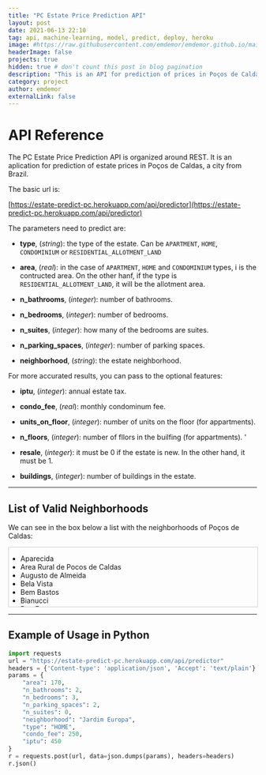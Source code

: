 ```yaml
---
title: "PC Estate Price Prediction API"
layout: post
date: 2021-06-13 22:10
tag: api, machine-learning, model, predict, deploy, heroku
image: #https://raw.githubusercontent.com/emdemor/emdemor.github.io/main/assets/images/pc.jpg
headerImage: false
projects: true
hidden: true # don't count this post in blog pagination
description: "This is an API for prediction of prices in Poços de Caldas, MG, Brazil"
category: project
author: emdemor
externalLink: false
---
```


<!-- ![Screenshot](https://raw.githubusercontent.com/sergiokopplin/indigo/gh-pages/assets/screen-shot.png) -->

# API Reference

The PC Estate Price Prediction API is organized around REST. It is an aplication for prediction of estate prices in Poços de Caldas, a city from Brazil.

The basic url is:

[https://estate-predict-pc.herokuapp.com/api/predictor](https://estate-predict-pc.herokuapp.com/api/predictor)

The parameters need to predict are:
* **type**, (*string*): the type of the estate. Can be `APARTMENT`, `HOME`, `CONDOMINIUM` or `RESIDENTIAL_ALLOTMENT_LAND`

* **area**, (*real*): in the case of `APARTMENT`, `HOME` and `CONDOMINIUM` types, i is the contructed area. On the other hanf, if the type is `RESIDENTIAL_ALLOTMENT_LAND`, it will be the allotment area.

* **n_bathrooms**, (*integer*): number of bathrooms.

* **n_bedrooms**, (*integer*): number of bedrooms.

* **n_suites**, (*integer*): how many of the bedrooms are suites.

* **n_parking_spaces**, (*integer*): number of parking spaces.

* **neighborhood**, (*string*): the estate neighborhood.

For more accurated results, you can pass to the optional features:

* **iptu**, (*integer*): annual estate tax.

* **condo_fee**, (*real*): monthly condominum fee.

* **units_on_floor**, (*integer*): number of units on the floor (for appartments).

* **n_floors**, (*integer*): number of fllors in the builfing (for appartments).
'
* **resale**, (*integer*): it must be 0 if the estate is new. In the other hand, it must be 1.

* **buildings**, (*integer*): number of buildings in the estate.

---

## List of Valid Neighborhoods
We can see in the box below a list with the neighborhoods of Poços de Caldas:

<div style="height:120px;width:100%;border:1px solid #ccc; overflow:auto;">
<ul>
<li>Aparecida</li>
<li>Area Rural de Pocos de Caldas</li>
<li>Augusto de Almeida</li>
<li>Bela Vista</li>
<li>Bem Bastos</li>
<li>Bianucci</li>
<li>Boa Esperanca</li>
<li>Boa Esperança</li>
<li>Boa Esperanca II</li>
<li>Bortolan</li>
<li>Bortolan Norte I</li>
<li>Caio Junqueira</li>
<li>Campo da Mogiana</li>
<li>Campo do Retirinho</li>
<li>Campos Elíseos</li>
<li>Cascatinha</li>
<li>Castanheiras</li>
<li>Centro</li>
<li>Chácara Alvorada</li>
<li>Chacara dos Cravos</li>
<li>Chácara dos Cravos</li>
<li>Chacara Rancho Azul</li>
<li>Condominio Pitangueiras</li>
<li>Conjunto Habitacional Eng. Pedro Afonso Junqueira</li>
<li>Conjunto Habitacional Pedro Afonso Junqueira</li>
<li>Country Club</li>
<li>Da Saude</li>
<li>Dom Bosco</li>
<li>Dom Bosco I, II, III</li>
<li>Dos Funcionários</li>
<li>Estancia Pocos de Caldas</li>
<li>Estância Poços de Caldas</li>
<li>Estância São José</li>
<li>Funcionarios</li>
<li>Funcionários</li>
<li>Gama Cruz</li>
<li>Gato Preto</li>
<li>Jardim Aeroporto</li>
<li>Jardim Amaryllis</li>
<li>Jardim America</li>
<li>Jardim América</li>
<li>Jardim Bandeirantes</li>
<li>Jardim Bela Vista</li>
<li>Jardim Brasil</li>
<li>Jardim Campos Elísios</li>
<li>Jardim Carolina</li>
<li>Jardim Cascatinha</li>
<li>Jardim Centenario</li>
<li>Jardim Centenário</li>
<li>Jardim Country Club</li>
<li>Jardim Daniele</li>
<li>Jardim Das Acácias</li>
<li>Jardim das Amaryllis</li>
<li>Jardim das Azáleas</li>
<li>Jardim Das Azaléias</li>
<li>Jardim Das Hortênsias</li>
<li>Jardim das Hortênsias</li>
<li>Jardim Del Rey</li>
<li>Jardim do Contorno</li>
<li>Jardim do Ginasio</li>
<li>Jardim dos Estados</li>
<li>Jardim dos Manacas</li>
<li>Jardim dos Manacás</li>
<li>Jardim Doutor Ottoni</li>
<li>Jardim Elvira Dias</li>
<li>Jardim Esmeralda</li>
<li>Jardim Esperança</li>
<li>Jardim Europa</li>
<li>Jardim Filipino</li>
<li>Jardim Formosa</li>
<li>Jardim Ginásio</li>
<li>Jardim Ipê</li>
<li>Jardim Itamaraty I</li>
<li>Jardim Itamaraty I, II, III, IV e V</li>
<li>Jardim Itamaraty II</li>
<li>Jardim Itamaraty III</li>
<li>Jardim Itamaraty V</li>
<li>Jardim Kennedy</li>
<li>Jardim Kennedy I e II</li>
<li>Jardim Monte Almo</li>
<li>Jardim Nova Aparecida</li>
<li>Jardim Novo Mundo</li>
<li>Jardim Ottoni</li>
<li>Jardim Paraíso</li>
<li>Jardim Philadelphia</li>
<li>Jardim Philadélphia</li>
<li>Jardim Philadelphia II</li>
<li>Jardim Planalto</li>
<li>Jardim Quisisana</li>
<li>Jardim Regina</li>
<li>Jardim Santa Augusta</li>
<li>Jardim Santa Lúcia</li>
<li>Jardim Santa Margarida</li>
<li>Jardim Santa Rita</li>
<li>Jardim Santa Rosalia</li>
<li>Jardim São Bento</li>
<li>Jardim Sao Jorge</li>
<li>Jardim São Paulo</li>
<li>Jardim Vitoria</li>
<li>Jardim Vitória</li>
<li>Jardim Vitoria Iv</li>
<li>Jardim Vitoria V</li>
<li>João Pinheiro</li>
<li>José Carlos</li>
<li>Loteamento Caldense</li>
<li>Loteamento Jardim Nova Europa</li>
<li>Loteamento Nova Primavera</li>
<li>Loteamento Residencial Santa Clara II</li>
<li>Loteamento Vila Flora II</li>
<li>Marçal Santos</li>
<li>Marçal Santos </li>
<li>Marco Divisório</li>
<li>Monte Almo</li>
<li>Monte Verde</li>
<li>Morada das Flores</li>
<li>Morada Dos Pássaros</li>
<li>Morada dos Pássaros</li>
<li>Nossa Senhora Aparecida</li>
<li>Nossa Senhora da Saúde</li>
<li>Nova Aparecida</li>
<li>Nova Aurora</li>
<li>Panorama</li>
<li>Parque das Nações</li>
<li>Parque Manuel Marques</li>
<li>Parque Nova Aurora</li>
<li>Parque Pinheiros</li>
<li>Parque Primavera</li>
<li>Parque San Carlo</li>
<li>Parque São Sebastião </li>
<li>Parque Véu das Noivas</li>
<li>Ponte Coberta</li>
<li>Ponte Preta</li>
<li>Pqe Nações</li>
<li>Residencial Greenville</li>
<li>Residencial Mantiqueira</li>
<li>Residencial Morumbi</li>
<li>Residencial Paineiras</li>
<li>Residencial Pitangueiras</li>
<li>Residencial Portal do Sol</li>
<li>Residencial Santa Clara</li>
<li>Residencial São Bernardo</li>
<li>Residencial Summer Ville</li>
<li>Residencial Torre</li>
<li>Residencial Veredas</li>
<li>Santa Angela</li>
<li>Santa Ângela</li>
<li>Santa Angela IV</li>
<li>Santa Augusta</li>
<li>Santa Emilia</li>
<li>Santa Emília</li>
<li>Santa Helena</li>
<li>Santa Lucia</li>
<li>Santa Lúcia</li>
<li>Santa Margarida</li>
<li>Santa Maria</li>
<li>Santa Rosália</li>
<li>Santa Teresa</li>
<li>Santana</li>
<li>Santana do Pedregal</li>
<li>Santo André</li>
<li>São Benedito</li>
<li>São Geraldo</li>
<li>São João</li>
<li>São Jorge</li>
<li>São José</li>
<li>São Sebastião</li>
<li>Vale das Antas</li>
<li>Vila Bela</li>
<li>Vila Cruz</li>
<li>Vila Fátima</li>
<li>Vila Flora</li>
<li>Vila Guaporé</li>
<li>Vila Iguatimara</li>
<li>Vila Iguatimara e Fatima</li>
<li>Vila Jose Carlos</li>
<li>Vila Líder</li>
<li>Vila Matilde</li>
<li>Vila Menezes</li>
<li>Vila Miglioranzi</li>
<li>Vila Nossa Senhora de Fatima</li>
<li>Vila Nova</li>
<li>Vila Olímpica</li>
<li>Vila Rica</li>
<li>Vila Togni</li>
<li>Vila Verde</li>
<li>Village São Luís</li>
<li>Village São Luiz</li>
</ul>
</div>

---

## Example of Usage in Python
``` python
import requests
url = "https://estate-predict-pc.herokuapp.com/api/predictor"
headers = {'Content-type': 'application/json', 'Accept': 'text/plain'}
params = {
    "area": 170,
    "n_bathrooms": 2,
    "n_bedrooms": 3,
    "n_parking_spaces": 2,
    "n_suites": 0,
    "neighborhood": "Jardim Europa",
    "type": "HOME",
    "condo_fee": 250,
    "iptu": 450
}
r = requests.post(url, data=json.dumps(params), headers=headers)
r.json()
```
